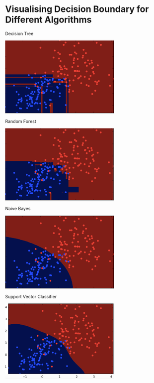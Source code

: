 # Visualising Decision Boundary for Different Algorithms 
Decision Tree
<p >
  <img src="Dt.tiff" width="350"/>
</p>
Random Forest
<p >
  <img src="randomf.tiff" width="350"/>
</p>
Naive Bayes
<p >
  <img src="naiveb.tiff" width="350"/>
</p>
Support Vector Classifier 
<p >
  <img src="svc.tiff" width="350"/>
</p>